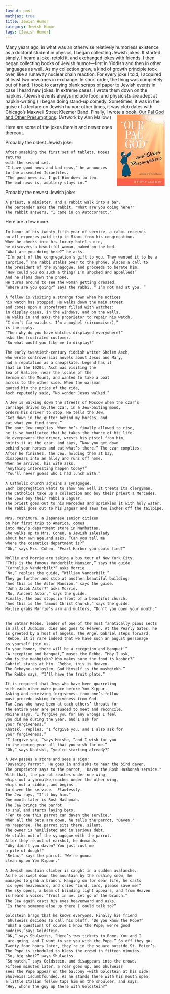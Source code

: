 ```yaml
---
layout: post
mathjax: true
title: Jewish Humor
category: Jewish Humor
tags: [Jewish Humor]
---
```



Many years ago, in what was an otherwise relatively humorless existence as a doctoral student in physics, I began collecting Jewish jokes. It started simply. I heard a joke, retold it, and exchanged jokes with friends. I then began collecting books of Jewish humor—first in Yiddish and then in other languages as well. As my collection grew, a kind of growth principle took over, like a runaway nuclear chain reaction. For every joke I told, I acquired at least two new ones in exchange. In short order, the thing was completely out of hand. I took to carrying blank scraps of paper to Jewish events in case I heard new jokes. In extreme cases, I wrote them down on the napkins. (Jewish events always include food, and physicists are adept at napkin-writing.) I began doing stand-up comedy. Sometimes, it was in the guise of a lecture on Jewish humor; other times, it was club dates with Chicago’s Maxwell Street Klezmer Band. Finally, I wrote a book,    <a target="_blank" href="https://www.thriftbooks.com/w/our-pal-god-and-other-presumptions-a-book-of-jewish-humor_jeffry-v-mallow/1348356/#edition=14417790&idiq=19747705">
<img src="https://github.com/jvmallow/jvmallow.github.io/blob/main/images/our_pal_god.jpg?raw=true" style="float:right;width:150px;margin-left:10px" />Our Pal God and Other Presumptions</a>. (Artwork by Ann Mallow.)

Here are some of the jokes therein and newer ones thereout.

Probably the oldest Jewish joke:

~~~
After smashing the first set of tablets, Moses returns
with the second set.
“I have good news and bad news,” he announces
to the assembled Israelites. 
“The good news is, I got Him down to ten.
The bad news is, adultery stays in.”
~~~
Probably the newest Jewish joke:

~~~
A priest, a minister, and a rabbit walk into a bar.  
The bartender asks the rabbit, "What are you doing here?" 
The rabbit answers, "I came in on Autocorrect."
~~~

Here are a few more.

~~~
In honor of his twenty-fifth year of service, a rabbi receives
an all-expenses paid trip to Miami from his congregation.
When he checks into his luxury hotel suite,
he discovers a beautiful woman, naked on the bed.
“What are you doing here?” he asks.
“I’m part of the congregation’s gift to you. They wanted it to be a
surprise.” The rabbi stalks over to the phone, places a call to
the president of the synagogue, and proceeds to berate him.
“How could you do such a thing? I’m shocked and appalled!”
And he slams down the phone.
He turns around to see the woman getting dressed. 
“Where are you going?” says the rabbi. “ I’m not mad at you. ”
~~~

~~~
A fellow is visiting a strange town when he notices
his watch has stopped. He walks down the main street
and comes upon a storefront filled with watches:
in display cases, in the windows, and on the walls.
He walks in and asks the proprietor to repair his watch.
“I don’t fix watches. I’m a moyhel (circumciser),”
is the reply.
“Then why do you have watches displayed everywhere?”
asks the frustrated customer.
“So what would you like me to display?”
~~~

~~~
The early twentieth-century Yiddish writer Sholem Asch,
who wrote controversial novels about Jesus and Mary,
had a reputation as a cheapskate. Legend has it
that in the 1920s, Asch was visiting the
Sea of Galilee, near the locale of the
Sermon on the Mount, and wanted to take a boat
across to the other side. When the oarsman
quoted him the price of the ride,
Asch reputedly said, “No wonder Jesus walked.”
~~~

~~~
A Jew is walking down the streets of Moscow when the czar’s
carriage drives by.The czar, in a Jew-baiting mood,
orders his driver to stop. He tells the Jew,
“Get down in the gutter behind my horses, and
eat what you find there.”
The poor Jew complies. When he’s finally allowed to rise,
he is so humiliated that he takes the chance of his life.
He overpowers the driver, wrests his pistol from him,
points it at the czar, and says, “Now you get down
behind your horses and eat what’s there.” The czar complies.
After he finishes, the Jew, holding them at bay,
disappears into an alley and runs off home.
When he arrives, his wife asks,
“Anything interesting happen today?”
“You’ll never guess who I had lunch with.”
~~~

~~~
A Catholic church adjoins a synagogue.
Each congregation wants to show how well it treats its clergyman.
The Catholics take up a collection and buy their priest a Mercedes.
The Jews buy their rabbi a Jaguar.
The priest goes out to his Mercedes and sprinkles it with holy water.
The rabbi goes out to his Jaguar and saws two inches off the tailpipe.
~~~

~~~
Mrs. Yoshimura, a Japanese senior citizen
on her first trip to America, comes
into Macy’s department store in Manhattan.
She walks up to Mrs. Cohen, a Jewish saleslady
about her own age,and asks, “Can you tell me
where the cosmetics department is?”
“Oh,” says Mrs. Cohen, “Pearl Harbor you could find?”
~~~

~~~
Mollie and Morrie are taking a bus tour of New York City.
“This is the famous Vanderbilt Mansion,” says the guide.
“Cornelius Vanderbilt?” asks Morrie.
“No,” replies the guide, “William Vanderbilt.”
They go further and stop at another beautiful building.
“And this is the Astor Mansion,” says the guide.
“John Jacob Astor?” asks Morrie.
“No, Vincent Astor,” says the guide.
Finally, the bus stops in front of a beautiful church.
“And this is the famous Christ Church,” says the guide.
Mollie grabs Morrie’s arm and mutters, “Don't you open your mouth."
~~~


~~~

The Satmar Rebbe, leader of one of the most fanatically pious sects 
in all of Judaism, dies and goes to Heaven. At the Pearly Gates, he
is greeted by a host of angels. The Angel Gabriel steps forward.
“Rebbe, it is rare indeed that we have such an august personage
as yourself join us.
In your honor, there will be a reception and banquet!”
“A reception and banquet,” muses the Rebbe. “May I ask,
who is the mashgiekh? Who makes sure the food is kosher?”
Gabriel stares at him. “Rebbe, this is Heaven.
The Reboyne-sheloylem, God Himself is the mashgiekh.”
The Rebbe says, “I’ll have the fruit plate.”
~~~
~~~
It is required that Jews who have been quarreling 
with each other make peace before Yom Kippur.  
Asking and receiving forgiveness from one’s fellow 
must precede asking forgiveness from God.  
Two Jews who have been at each others’ throats for 
the entire year are persuaded to meet and reconcile. 
Moishe says, “I forgive you for any wrongs I feel 
you did me during the year, and I ask for 
your forgiveness.”
Khatskl  replies, “I forgive you, and I also ask for
your forgiveness.” 
“I forgive you, “says Moishe, “and I wish for you 
in the coming year all that you wish for me.” 
“Oh,” says Khatskl, “you’re starting already?”
~~~
~~~
A Jew passes a store and sees a sign: 
"Davening Parrot". He goes in and asks to hear the bird daven.
The proprietor says to the parrot, 'Daven the Rosh Hashonah service."
With that, the parrot reaches under one wing,
whips out a yarmulke,reaches under the other wing,
whips out a siddur, and begins
to daven the service.  Flawlessly.
The Jew says, "I'll buy him."
One month later is Rosh Hashonah.
The Jew brings the parrot
to shul and starts laying bets.
"Ten to one this parrot can daven the service."
When all the bets are down, he tells the parrot, "Daven."
No response. The parrot sits there, silent.
The owner is humiliated and in serious debt.
He stalks out of the synagogue with the parrot.
After they're out of earshot, he demands,
"Why didn't you daven? You just cost me
a pile of dough!"
"Relax," says the parrot. "We're gonna
clean up on Yom Kippur."

~~~~
  
~~~~~
A Jewish mountain climber is caught in a sudden avalanche.
As he is swept down the mountain by the rushing snow, he
manages to grab a branch. Hanging on for dear life, he casts
his eyes heavenward, and cries “Lord, Lord, please save me!”
The sky opens, a beam of blinding light appears, and from Heaven
is heard a voice: “Trust in me. Let go of the branch.”
The Jew again casts his eyes heavenward and asks,
“Is there someone else up there I could talk to?”
~~~~~
~~~~~
Goldstein brags that he knows everyone. Finally his friend
 Shulweiss decides to call his bluff. “Do you know the Pope?”
“What a question! Of course I know the Pope; we’re good
buddies,”says Goldstein.
“OK,” says Shulweiss, “Here’s two tickets to Rome. You and I
 are going, and I want to see you with the Pope.” So off they go.
Twenty four hours later, they’re in the square outside St. Peter’s.
The Pope is scheduled to bless the crowd in fifteen minutes.
“So, big shot?” says Shulweiss.
“So watch,” says Goldstein, and disappears into the crowd.
Fifteen minutes later, a roar goes up, and Shulweiss
sees the Pope appear on the balcony –with Goldstein at his side!
Shulweiss isdumbfounded. As he stands there with his mouth open,
a little Italian fellow taps him on the shoulder, and says,
“Hey, who’s the guy up there with Goldstein?”
~~~~~













